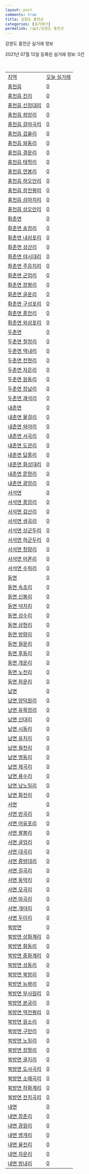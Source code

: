 ```yaml
---
layout: post
comments: true
title: 강원도 홍천군
categories: [실거래가]
permalink: /apt/강원도 홍천군
---
```


강원도 홍천군 실거래 정보

2021년 07월 12일 등록된 실거래 정보: 0건

<script type="text/javascript">
  google.charts.load('current', {'packages':['corechart']});
  google.charts.setOnLoadCallback(drawChart);

  function drawChart() {
    var data = google.visualization.arrayToDataTable([['거래일', '매매', '전월세', '전매'], ['20-07', 20, 18, 0], ['20-08', 47, 20, 0], ['20-09', 42, 20, 0], ['20-10', 36, 18, 0], ['20-11', 39, 22, 0], ['20-12', 38, 14, 0], ['21-01', 44, 22, 0], ['21-02', 40, 15, 0], ['21-03', 59, 25, 8], ['21-04', 51, 19, 47], ['21-05', 42, 20, 42], ['21-06', 27, 14, 10], ['21-07', 4, 1, 0]]);

    var options = {
      title: '최근 1년간 유형별 거래량 추이',
      legend: { position: 'bottom' }
    };

    var chart = new google.visualization.LineChart(document.getElementById('columnchart_material'));
    chart.draw(data, (options));
  }
</script>

<div id="columnchart_material" style="width: 95%; margin-left: -35px"></div>
<br>
<table class="sortable">
  <tr>
    <td><a href="#">지역</a></td>
    <td><a href="#">오늘 실거래</a></td>
  </tr>

  
  <tr class="item">
    <td><a href="강원도 홍천군 홍천읍">홍천읍</a></td>
    <td><a href="강원도 홍천군 홍천읍">0</a></td>
  </tr>
    

  <tr class="item">
    <td><a href="강원도 홍천군 홍천읍 진리">홍천읍 진리</a></td>
    <td><a href="강원도 홍천군 홍천읍 진리">0</a></td>
  </tr>
    

  <tr class="item">
    <td><a href="강원도 홍천군 홍천읍 신장대리">홍천읍 신장대리</a></td>
    <td><a href="강원도 홍천군 홍천읍 신장대리">0</a></td>
  </tr>
    

  <tr class="item">
    <td><a href="강원도 홍천군 홍천읍 희망리">홍천읍 희망리</a></td>
    <td><a href="강원도 홍천군 홍천읍 희망리">0</a></td>
  </tr>
    

  <tr class="item">
    <td><a href="강원도 홍천군 홍천읍 갈마곡리">홍천읍 갈마곡리</a></td>
    <td><a href="강원도 홍천군 홍천읍 갈마곡리">0</a></td>
  </tr>
    

  <tr class="item">
    <td><a href="강원도 홍천군 홍천읍 검율리">홍천읍 검율리</a></td>
    <td><a href="강원도 홍천군 홍천읍 검율리">0</a></td>
  </tr>
    

  <tr class="item">
    <td><a href="강원도 홍천군 홍천읍 와동리">홍천읍 와동리</a></td>
    <td><a href="강원도 홍천군 홍천읍 와동리">0</a></td>
  </tr>
    

  <tr class="item">
    <td><a href="강원도 홍천군 홍천읍 결운리">홍천읍 결운리</a></td>
    <td><a href="강원도 홍천군 홍천읍 결운리">0</a></td>
  </tr>
    

  <tr class="item">
    <td><a href="강원도 홍천군 홍천읍 태학리">홍천읍 태학리</a></td>
    <td><a href="강원도 홍천군 홍천읍 태학리">0</a></td>
  </tr>
    

  <tr class="item">
    <td><a href="강원도 홍천군 홍천읍 연봉리">홍천읍 연봉리</a></td>
    <td><a href="강원도 홍천군 홍천읍 연봉리">0</a></td>
  </tr>
    

  <tr class="item">
    <td><a href="강원도 홍천군 홍천읍 하오안리">홍천읍 하오안리</a></td>
    <td><a href="강원도 홍천군 홍천읍 하오안리">0</a></td>
  </tr>
    

  <tr class="item">
    <td><a href="강원도 홍천군 홍천읍 장전평리">홍천읍 장전평리</a></td>
    <td><a href="강원도 홍천군 홍천읍 장전평리">0</a></td>
  </tr>
    

  <tr class="item">
    <td><a href="강원도 홍천군 홍천읍 삼마치리">홍천읍 삼마치리</a></td>
    <td><a href="강원도 홍천군 홍천읍 삼마치리">0</a></td>
  </tr>
    

  <tr class="item">
    <td><a href="강원도 홍천군 홍천읍 상오안리">홍천읍 상오안리</a></td>
    <td><a href="강원도 홍천군 홍천읍 상오안리">0</a></td>
  </tr>
    

  <tr class="item">
    <td><a href="강원도 홍천군 화촌면">화촌면</a></td>
    <td><a href="강원도 홍천군 화촌면">0</a></td>
  </tr>
    

  <tr class="item">
    <td><a href="강원도 홍천군 화촌면 송정리">화촌면 송정리</a></td>
    <td><a href="강원도 홍천군 화촌면 송정리">0</a></td>
  </tr>
    

  <tr class="item">
    <td><a href="강원도 홍천군 화촌면 내삼포리">화촌면 내삼포리</a></td>
    <td><a href="강원도 홍천군 화촌면 내삼포리">0</a></td>
  </tr>
    

  <tr class="item">
    <td><a href="강원도 홍천군 화촌면 성산리">화촌면 성산리</a></td>
    <td><a href="강원도 홍천군 화촌면 성산리">0</a></td>
  </tr>
    

  <tr class="item">
    <td><a href="강원도 홍천군 화촌면 야시대리">화촌면 야시대리</a></td>
    <td><a href="강원도 홍천군 화촌면 야시대리">0</a></td>
  </tr>
    

  <tr class="item">
    <td><a href="강원도 홍천군 화촌면 주음치리">화촌면 주음치리</a></td>
    <td><a href="강원도 홍천군 화촌면 주음치리">0</a></td>
  </tr>
    

  <tr class="item">
    <td><a href="강원도 홍천군 화촌면 군업리">화촌면 군업리</a></td>
    <td><a href="강원도 홍천군 화촌면 군업리">0</a></td>
  </tr>
    

  <tr class="item">
    <td><a href="강원도 홍천군 화촌면 장평리">화촌면 장평리</a></td>
    <td><a href="강원도 홍천군 화촌면 장평리">0</a></td>
  </tr>
    

  <tr class="item">
    <td><a href="강원도 홍천군 화촌면 굴운리">화촌면 굴운리</a></td>
    <td><a href="강원도 홍천군 화촌면 굴운리">0</a></td>
  </tr>
    

  <tr class="item">
    <td><a href="강원도 홍천군 화촌면 구성포리">화촌면 구성포리</a></td>
    <td><a href="강원도 홍천군 화촌면 구성포리">0</a></td>
  </tr>
    

  <tr class="item">
    <td><a href="강원도 홍천군 화촌면 풍천리">화촌면 풍천리</a></td>
    <td><a href="강원도 홍천군 화촌면 풍천리">0</a></td>
  </tr>
    

  <tr class="item">
    <td><a href="강원도 홍천군 화촌면 외삼포리">화촌면 외삼포리</a></td>
    <td><a href="강원도 홍천군 화촌면 외삼포리">0</a></td>
  </tr>
    

  <tr class="item">
    <td><a href="강원도 홍천군 두촌면">두촌면</a></td>
    <td><a href="강원도 홍천군 두촌면">0</a></td>
  </tr>
    

  <tr class="item">
    <td><a href="강원도 홍천군 두촌면 철정리">두촌면 철정리</a></td>
    <td><a href="강원도 홍천군 두촌면 철정리">0</a></td>
  </tr>
    

  <tr class="item">
    <td><a href="강원도 홍천군 두촌면 역내리">두촌면 역내리</a></td>
    <td><a href="강원도 홍천군 두촌면 역내리">0</a></td>
  </tr>
    

  <tr class="item">
    <td><a href="강원도 홍천군 두촌면 천현리">두촌면 천현리</a></td>
    <td><a href="강원도 홍천군 두촌면 천현리">0</a></td>
  </tr>
    

  <tr class="item">
    <td><a href="강원도 홍천군 두촌면 자은리">두촌면 자은리</a></td>
    <td><a href="강원도 홍천군 두촌면 자은리">0</a></td>
  </tr>
    

  <tr class="item">
    <td><a href="강원도 홍천군 두촌면 원동리">두촌면 원동리</a></td>
    <td><a href="강원도 홍천군 두촌면 원동리">0</a></td>
  </tr>
    

  <tr class="item">
    <td><a href="강원도 홍천군 두촌면 장남리">두촌면 장남리</a></td>
    <td><a href="강원도 홍천군 두촌면 장남리">0</a></td>
  </tr>
    

  <tr class="item">
    <td><a href="강원도 홍천군 두촌면 괘석리">두촌면 괘석리</a></td>
    <td><a href="강원도 홍천군 두촌면 괘석리">0</a></td>
  </tr>
    

  <tr class="item">
    <td><a href="강원도 홍천군 내촌면">내촌면</a></td>
    <td><a href="강원도 홍천군 내촌면">0</a></td>
  </tr>
    

  <tr class="item">
    <td><a href="강원도 홍천군 내촌면 물걸리">내촌면 물걸리</a></td>
    <td><a href="강원도 홍천군 내촌면 물걸리">0</a></td>
  </tr>
    

  <tr class="item">
    <td><a href="강원도 홍천군 내촌면 와야리">내촌면 와야리</a></td>
    <td><a href="강원도 홍천군 내촌면 와야리">0</a></td>
  </tr>
    

  <tr class="item">
    <td><a href="강원도 홍천군 내촌면 서곡리">내촌면 서곡리</a></td>
    <td><a href="강원도 홍천군 내촌면 서곡리">0</a></td>
  </tr>
    

  <tr class="item">
    <td><a href="강원도 홍천군 내촌면 도관리">내촌면 도관리</a></td>
    <td><a href="강원도 홍천군 내촌면 도관리">0</a></td>
  </tr>
    

  <tr class="item">
    <td><a href="강원도 홍천군 내촌면 답풍리">내촌면 답풍리</a></td>
    <td><a href="강원도 홍천군 내촌면 답풍리">0</a></td>
  </tr>
    

  <tr class="item">
    <td><a href="강원도 홍천군 내촌면 화상대리">내촌면 화상대리</a></td>
    <td><a href="강원도 홍천군 내촌면 화상대리">0</a></td>
  </tr>
    

  <tr class="item">
    <td><a href="강원도 홍천군 내촌면 문현리">내촌면 문현리</a></td>
    <td><a href="강원도 홍천군 내촌면 문현리">0</a></td>
  </tr>
    

  <tr class="item">
    <td><a href="강원도 홍천군 내촌면 광암리">내촌면 광암리</a></td>
    <td><a href="강원도 홍천군 내촌면 광암리">0</a></td>
  </tr>
    

  <tr class="item">
    <td><a href="강원도 홍천군 서석면">서석면</a></td>
    <td><a href="강원도 홍천군 서석면">0</a></td>
  </tr>
    

  <tr class="item">
    <td><a href="강원도 홍천군 서석면 풍암리">서석면 풍암리</a></td>
    <td><a href="강원도 홍천군 서석면 풍암리">0</a></td>
  </tr>
    

  <tr class="item">
    <td><a href="강원도 홍천군 서석면 검산리">서석면 검산리</a></td>
    <td><a href="강원도 홍천군 서석면 검산리">0</a></td>
  </tr>
    

  <tr class="item">
    <td><a href="강원도 홍천군 서석면 생곡리">서석면 생곡리</a></td>
    <td><a href="강원도 홍천군 서석면 생곡리">0</a></td>
  </tr>
    

  <tr class="item">
    <td><a href="강원도 홍천군 서석면 상군두리">서석면 상군두리</a></td>
    <td><a href="강원도 홍천군 서석면 상군두리">0</a></td>
  </tr>
    

  <tr class="item">
    <td><a href="강원도 홍천군 서석면 하군두리">서석면 하군두리</a></td>
    <td><a href="강원도 홍천군 서석면 하군두리">0</a></td>
  </tr>
    

  <tr class="item">
    <td><a href="강원도 홍천군 서석면 청량리">서석면 청량리</a></td>
    <td><a href="강원도 홍천군 서석면 청량리">0</a></td>
  </tr>
    

  <tr class="item">
    <td><a href="강원도 홍천군 서석면 어론리">서석면 어론리</a></td>
    <td><a href="강원도 홍천군 서석면 어론리">0</a></td>
  </tr>
    

  <tr class="item">
    <td><a href="강원도 홍천군 서석면 수하리">서석면 수하리</a></td>
    <td><a href="강원도 홍천군 서석면 수하리">0</a></td>
  </tr>
    

  <tr class="item">
    <td><a href="강원도 홍천군 동면">동면</a></td>
    <td><a href="강원도 홍천군 동면">0</a></td>
  </tr>
    

  <tr class="item">
    <td><a href="강원도 홍천군 동면 속초리">동면 속초리</a></td>
    <td><a href="강원도 홍천군 동면 속초리">0</a></td>
  </tr>
    

  <tr class="item">
    <td><a href="강원도 홍천군 동면 신봉리">동면 신봉리</a></td>
    <td><a href="강원도 홍천군 동면 신봉리">0</a></td>
  </tr>
    

  <tr class="item">
    <td><a href="강원도 홍천군 동면 덕치리">동면 덕치리</a></td>
    <td><a href="강원도 홍천군 동면 덕치리">0</a></td>
  </tr>
    

  <tr class="item">
    <td><a href="강원도 홍천군 동면 성수리">동면 성수리</a></td>
    <td><a href="강원도 홍천군 동면 성수리">0</a></td>
  </tr>
    

  <tr class="item">
    <td><a href="강원도 홍천군 동면 삼현리">동면 삼현리</a></td>
    <td><a href="강원도 홍천군 동면 삼현리">0</a></td>
  </tr>
    

  <tr class="item">
    <td><a href="강원도 홍천군 동면 방량리">동면 방량리</a></td>
    <td><a href="강원도 홍천군 동면 방량리">0</a></td>
  </tr>
    

  <tr class="item">
    <td><a href="강원도 홍천군 동면 월운리">동면 월운리</a></td>
    <td><a href="강원도 홍천군 동면 월운리">0</a></td>
  </tr>
    

  <tr class="item">
    <td><a href="강원도 홍천군 동면 후동리">동면 후동리</a></td>
    <td><a href="강원도 홍천군 동면 후동리">0</a></td>
  </tr>
    

  <tr class="item">
    <td><a href="강원도 홍천군 동면 개운리">동면 개운리</a></td>
    <td><a href="강원도 홍천군 동면 개운리">0</a></td>
  </tr>
    

  <tr class="item">
    <td><a href="강원도 홍천군 동면 노천리">동면 노천리</a></td>
    <td><a href="강원도 홍천군 동면 노천리">0</a></td>
  </tr>
    

  <tr class="item">
    <td><a href="강원도 홍천군 동면 좌운리">동면 좌운리</a></td>
    <td><a href="강원도 홍천군 동면 좌운리">0</a></td>
  </tr>
    

  <tr class="item">
    <td><a href="강원도 홍천군 남면">남면</a></td>
    <td><a href="강원도 홍천군 남면">0</a></td>
  </tr>
    

  <tr class="item">
    <td><a href="강원도 홍천군 남면 양덕원리">남면 양덕원리</a></td>
    <td><a href="강원도 홍천군 남면 양덕원리">0</a></td>
  </tr>
    

  <tr class="item">
    <td><a href="강원도 홍천군 남면 유목정리">남면 유목정리</a></td>
    <td><a href="강원도 홍천군 남면 유목정리">0</a></td>
  </tr>
    

  <tr class="item">
    <td><a href="강원도 홍천군 남면 신대리">남면 신대리</a></td>
    <td><a href="강원도 홍천군 남면 신대리">0</a></td>
  </tr>
    

  <tr class="item">
    <td><a href="강원도 홍천군 남면 시동리">남면 시동리</a></td>
    <td><a href="강원도 홍천군 남면 시동리">0</a></td>
  </tr>
    

  <tr class="item">
    <td><a href="강원도 홍천군 남면 유치리">남면 유치리</a></td>
    <td><a href="강원도 홍천군 남면 유치리">0</a></td>
  </tr>
    

  <tr class="item">
    <td><a href="강원도 홍천군 남면 월천리">남면 월천리</a></td>
    <td><a href="강원도 홍천군 남면 월천리">0</a></td>
  </tr>
    

  <tr class="item">
    <td><a href="강원도 홍천군 남면 명동리">남면 명동리</a></td>
    <td><a href="강원도 홍천군 남면 명동리">0</a></td>
  </tr>
    

  <tr class="item">
    <td><a href="강원도 홍천군 남면 제곡리">남면 제곡리</a></td>
    <td><a href="강원도 홍천군 남면 제곡리">0</a></td>
  </tr>
    

  <tr class="item">
    <td><a href="강원도 홍천군 남면 용수리">남면 용수리</a></td>
    <td><a href="강원도 홍천군 남면 용수리">0</a></td>
  </tr>
    

  <tr class="item">
    <td><a href="강원도 홍천군 남면 남노일리">남면 남노일리</a></td>
    <td><a href="강원도 홍천군 남면 남노일리">0</a></td>
  </tr>
    

  <tr class="item">
    <td><a href="강원도 홍천군 남면 화전리">남면 화전리</a></td>
    <td><a href="강원도 홍천군 남면 화전리">0</a></td>
  </tr>
    

  <tr class="item">
    <td><a href="강원도 홍천군 서면">서면</a></td>
    <td><a href="강원도 홍천군 서면">0</a></td>
  </tr>
    

  <tr class="item">
    <td><a href="강원도 홍천군 서면 반곡리">서면 반곡리</a></td>
    <td><a href="강원도 홍천군 서면 반곡리">0</a></td>
  </tr>
    

  <tr class="item">
    <td><a href="강원도 홍천군 서면 어유포리">서면 어유포리</a></td>
    <td><a href="강원도 홍천군 서면 어유포리">0</a></td>
  </tr>
    

  <tr class="item">
    <td><a href="강원도 홍천군 서면 팔봉리">서면 팔봉리</a></td>
    <td><a href="강원도 홍천군 서면 팔봉리">0</a></td>
  </tr>
    

  <tr class="item">
    <td><a href="강원도 홍천군 서면 굴업리">서면 굴업리</a></td>
    <td><a href="강원도 홍천군 서면 굴업리">0</a></td>
  </tr>
    

  <tr class="item">
    <td><a href="강원도 홍천군 서면 대곡리">서면 대곡리</a></td>
    <td><a href="강원도 홍천군 서면 대곡리">0</a></td>
  </tr>
    

  <tr class="item">
    <td><a href="강원도 홍천군 서면 중방대리">서면 중방대리</a></td>
    <td><a href="강원도 홍천군 서면 중방대리">0</a></td>
  </tr>
    

  <tr class="item">
    <td><a href="강원도 홍천군 서면 길곡리">서면 길곡리</a></td>
    <td><a href="강원도 홍천군 서면 길곡리">0</a></td>
  </tr>
    

  <tr class="item">
    <td><a href="강원도 홍천군 서면 동막리">서면 동막리</a></td>
    <td><a href="강원도 홍천군 서면 동막리">0</a></td>
  </tr>
    

  <tr class="item">
    <td><a href="강원도 홍천군 서면 모곡리">서면 모곡리</a></td>
    <td><a href="강원도 홍천군 서면 모곡리">0</a></td>
  </tr>
    

  <tr class="item">
    <td><a href="강원도 홍천군 서면 마곡리">서면 마곡리</a></td>
    <td><a href="강원도 홍천군 서면 마곡리">0</a></td>
  </tr>
    

  <tr class="item">
    <td><a href="강원도 홍천군 서면 개야리">서면 개야리</a></td>
    <td><a href="강원도 홍천군 서면 개야리">0</a></td>
  </tr>
    

  <tr class="item">
    <td><a href="강원도 홍천군 서면 두미리">서면 두미리</a></td>
    <td><a href="강원도 홍천군 서면 두미리">0</a></td>
  </tr>
    

  <tr class="item">
    <td><a href="강원도 홍천군 북방면">북방면</a></td>
    <td><a href="강원도 홍천군 북방면">0</a></td>
  </tr>
    

  <tr class="item">
    <td><a href="강원도 홍천군 북방면 상화계리">북방면 상화계리</a></td>
    <td><a href="강원도 홍천군 북방면 상화계리">0</a></td>
  </tr>
    

  <tr class="item">
    <td><a href="강원도 홍천군 북방면 화동리">북방면 화동리</a></td>
    <td><a href="강원도 홍천군 북방면 화동리">0</a></td>
  </tr>
    

  <tr class="item">
    <td><a href="강원도 홍천군 북방면 중화계리">북방면 중화계리</a></td>
    <td><a href="강원도 홍천군 북방면 중화계리">0</a></td>
  </tr>
    

  <tr class="item">
    <td><a href="강원도 홍천군 북방면 성동리">북방면 성동리</a></td>
    <td><a href="강원도 홍천군 북방면 성동리">0</a></td>
  </tr>
    

  <tr class="item">
    <td><a href="강원도 홍천군 북방면 북방리">북방면 북방리</a></td>
    <td><a href="강원도 홍천군 북방면 북방리">0</a></td>
  </tr>
    

  <tr class="item">
    <td><a href="강원도 홍천군 북방면 능평리">북방면 능평리</a></td>
    <td><a href="강원도 홍천군 북방면 능평리">0</a></td>
  </tr>
    

  <tr class="item">
    <td><a href="강원도 홍천군 북방면 부사원리">북방면 부사원리</a></td>
    <td><a href="강원도 홍천군 북방면 부사원리">0</a></td>
  </tr>
    

  <tr class="item">
    <td><a href="강원도 홍천군 북방면 본궁리">북방면 본궁리</a></td>
    <td><a href="강원도 홍천군 북방면 본궁리">0</a></td>
  </tr>
    

  <tr class="item">
    <td><a href="강원도 홍천군 북방면 역전평리">북방면 역전평리</a></td>
    <td><a href="강원도 홍천군 북방면 역전평리">0</a></td>
  </tr>
    

  <tr class="item">
    <td><a href="강원도 홍천군 북방면 원소리">북방면 원소리</a></td>
    <td><a href="강원도 홍천군 북방면 원소리">0</a></td>
  </tr>
    

  <tr class="item">
    <td><a href="강원도 홍천군 북방면 구만리">북방면 구만리</a></td>
    <td><a href="강원도 홍천군 북방면 구만리">0</a></td>
  </tr>
    

  <tr class="item">
    <td><a href="강원도 홍천군 북방면 노일리">북방면 노일리</a></td>
    <td><a href="강원도 홍천군 북방면 노일리">0</a></td>
  </tr>
    

  <tr class="item">
    <td><a href="강원도 홍천군 북방면 장항리">북방면 장항리</a></td>
    <td><a href="강원도 홍천군 북방면 장항리">0</a></td>
  </tr>
    

  <tr class="item">
    <td><a href="강원도 홍천군 북방면 굴지리">북방면 굴지리</a></td>
    <td><a href="강원도 홍천군 북방면 굴지리">0</a></td>
  </tr>
    

  <tr class="item">
    <td><a href="강원도 홍천군 북방면 도사곡리">북방면 도사곡리</a></td>
    <td><a href="강원도 홍천군 북방면 도사곡리">0</a></td>
  </tr>
    

  <tr class="item">
    <td><a href="강원도 홍천군 북방면 소매곡리">북방면 소매곡리</a></td>
    <td><a href="강원도 홍천군 북방면 소매곡리">0</a></td>
  </tr>
    

  <tr class="item">
    <td><a href="강원도 홍천군 북방면 하화계리">북방면 하화계리</a></td>
    <td><a href="강원도 홍천군 북방면 하화계리">0</a></td>
  </tr>
    

  <tr class="item">
    <td><a href="강원도 홍천군 북방면 전치곡리">북방면 전치곡리</a></td>
    <td><a href="강원도 홍천군 북방면 전치곡리">0</a></td>
  </tr>
    

  <tr class="item">
    <td><a href="강원도 홍천군 내면">내면</a></td>
    <td><a href="강원도 홍천군 내면">0</a></td>
  </tr>
    

  <tr class="item">
    <td><a href="강원도 홍천군 내면 창촌리">내면 창촌리</a></td>
    <td><a href="강원도 홍천군 내면 창촌리">0</a></td>
  </tr>
    

  <tr class="item">
    <td><a href="강원도 홍천군 내면 광원리">내면 광원리</a></td>
    <td><a href="강원도 홍천군 내면 광원리">0</a></td>
  </tr>
    

  <tr class="item">
    <td><a href="강원도 홍천군 내면 명개리">내면 명개리</a></td>
    <td><a href="강원도 홍천군 내면 명개리">0</a></td>
  </tr>
    

  <tr class="item">
    <td><a href="강원도 홍천군 내면 율전리">내면 율전리</a></td>
    <td><a href="강원도 홍천군 내면 율전리">0</a></td>
  </tr>
    

  <tr class="item">
    <td><a href="강원도 홍천군 내면 자운리">내면 자운리</a></td>
    <td><a href="강원도 홍천군 내면 자운리">0</a></td>
  </tr>
    

  <tr class="item">
    <td><a href="강원도 홍천군 내면 방내리">내면 방내리</a></td>
    <td><a href="강원도 홍천군 내면 방내리">0</a></td>
  </tr>
    


</table>


    
